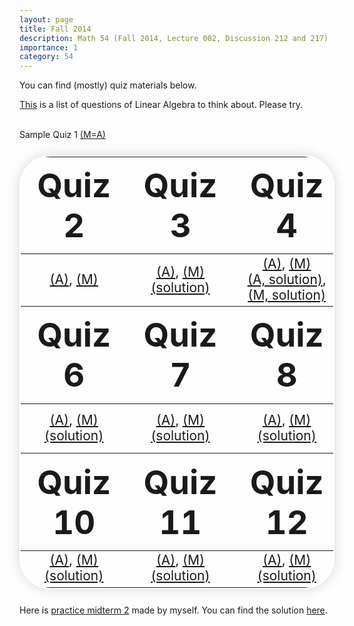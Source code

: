 ```yaml
---
layout: page
title: Fall 2014
description: Math 54 (Fall 2014, Lecture 002, Discussion 212 and 217)
importance: 1
category: 54
---
```

<html>
    <head>
    <style>
        .styled-table {
        border: 2px solid white;
        border-radius: 50px;
        margin: 25px 0;
        text-align: center;
        font-size: 1.5em;
        width: 100%;
        box-shadow: 0 0 20px rgba(0, 0, 0, 0.15);
        }
        th {
        font-size: 2.5em;
        }
    </style>
    </head>
<body>
You can find (mostly) quiz materials below.

<a href="{{ site.url }}/assets/teaching/54f14/Questions%20to%20think%20about%20carefully.pdf">This</a> is a list of questions of Linear Algebra to think about. Please try.<br><br>

Sample Quiz 1 <a href="{{ site.url }}/assets/teaching/54f14/2014fall54quiz1.pdf">(M=A)</a>
    <table class="styled-table">
    <thead>
        <tr>
            <th>Quiz 2</th>
            <th>Quiz 3</th>
            <th>Quiz 4</th>
            <th>Quiz 5</th>
        </tr>
    </thead>
    <tbody>
        <tr>
            <td><a href="{{ site.url }}/assets/teaching/54f14/2014fall54quiz2%20(212).pdf">(A)</a>, <a href="{{ site.url }}/assets/teaching/54f14/2014fall54quiz2%20(217).pdf">(M)</a></td>
            <td><a href="{{ site.url }}/assets/teaching/54f14/2014fall54quiz3%20(212).pdf">(A)</a>, <a href="{{ site.url }}/assets/teaching/54f14/2014fall54quiz3%20(217).pdf">(M)</a><br><a href="{{ site.url }}/assets/teaching/54f14/2014fall54quiz3sol.pdf">(solution)</a></td>
            <td><a href="{{ site.url }}/assets/teaching/54f14/2014fall54quiz4%20(212).pdf">(A)</a>, <a href="{{ site.url }}/assets/teaching/54f14/2014fall54quiz4%20(217).pdf">(M)</a><br>
<a href="{{ site.url }}/assets/teaching/54f14/2014fall54quiz4sol%20(212).pdf">(A, solution)</a>, <a href="{{ site.url }}/assets/teaching/54f14/2014fall54quiz4sol%20(217).pdf">(M, solution)</a></td>
            <td><a href="{{ site.url }}/assets/teaching/54f14/2014fall54quiz5%20(212).pdf">(A)</a>, <a href="{{ site.url }}/assets/teaching/54f14/2014fall54quiz5%20(217).pdf">(M)</a><br>
<a href="{{ site.url }}/assets/teaching/54f14/2014fall54quiz5sol%20(212).pdf">(A, solution)</a>, <a href="{{ site.url }}/assets/teaching/54f14/2014fall54quiz5sol%20(217).pdf">(M, solution)</a>
            </td>
        </tr>
    </tbody>
    <thead>
        <tr>
            <th>Quiz 6</th>
            <th>Quiz 7</th>
            <th>Quiz 8</th>
            <th>Quiz 9</th>
        </tr>
    </thead>
    <tbody>
        <tr>
            <td><a href="{{ site.url }}/assets/teaching/54f14/2014fall54quiz6%20(212).pdf">(A)</a>, <a href="{{ site.url }}/assets/teaching/54f14/2014fall54quiz6%20(217).pdf">(M)</a><br>
<a href="{{ site.url }}/assets/teaching/54f14/2014fall54quiz6%20sol.pdf">(solution)</a></td>
            <td><a href="{{ site.url }}/assets/teaching/54f14/2014fall54quiz7%20(212).pdf">(A)</a>, <a href="{{ site.url }}/assets/teaching/54f14/2014fall54quiz7%20(217).pdf">(M)</a><br>
<a href="{{ site.url }}/assets/teaching/54f14/2014fall54quiz7%20sol.pdf">(solution)</a></td>
            <td><a href="{{ site.url }}/assets/teaching/54f14/2014fall54quiz8%20(212).pdf">(A)</a>, <a href="{{ site.url }}/assets/teaching/54f14/2014fall54quiz8%20(217).pdf">(M)</a><br>
<a href="{{ site.url }}/assets/teaching/54f14/2014fall54quiz8%20sol.pdf">(solution)</a></td>
            <td><a href="{{ site.url }}/assets/teaching/54f14/2014fall54quiz9%20(212).pdf">(A)</a>, <a href="{{ site.url }}/assets/teaching/54f14/2014fall54quiz9%20(217).pdf">(M)</a><br>
<a href="{{ site.url }}/assets/teaching/54f14/2014fall54quiz9%20sol.pdf">(solution)</a>
</td>
        </tr>
    </tbody>
    <thead>
        <tr>
            <th>Quiz 10</th>
            <th>Quiz 11</th>
            <th>Quiz 12</th>
            <th>Quiz 13</th>
        </tr>
    </thead>
    <tbody>
        <tr>
            <td><a href="{{ site.url }}/assets/teaching/54f14/2014fall54quiz10%20(212).pdf">(A)</a>, <a href="{{ site.url }}/assets/teaching/54f14/2014fall54quiz10%20(217).pdf">(M)</a><br>
<a href="{{ site.url }}/assets/teaching/54f14/2014fall54quiz10%20sol.pdf">(solution)</a></td>
            <td><a href="{{ site.url }}/assets/teaching/54f14/2014fall54quiz11%20(212).pdf">(A)</a>, <a href="{{ site.url }}/assets/teaching/54f14/2014fall54quiz11%20(217).pdf">(M)</a><br>
<a href="{{ site.url }}/assets/teaching/54f14/2014fall54quiz11%20sol.pdf">(solution)</a></td>
            <td><a href="{{ site.url }}/assets/teaching/54f14/2014fall54quiz12%20(212).pdf">(A)</a>, <a href="{{ site.url }}/assets/teaching/54f14/2014fall54quiz12%20(217).pdf">(M)</a><br>
<a href="{{ site.url }}/assets/teaching/54f14/2014fall54quiz12%20sol.pdf">(solution)</a></td>
            <td><a href="{{ site.url }}/assets/teaching/54f14/2014fall54quiz13%20(212).pdf">(A)</a>, <a href="{{ site.url }}/assets/teaching/54f14/2014fall54quiz13%20(217).pdf">(M)</a><br>
<a href="{{ site.url }}/assets/teaching/54f14/2014fall54quiz13%20sol.pdf">(solution)</a></td>
        </tr>
    </tbody>
</table>

Here is <a href="{{ site.url }}/assets/teaching/54f14/2014fall54practicemidterm2(DG).pdf">practice midterm 2</a> made by myself. You can find the solution <a href="{{ site.url }}/assets/teaching/54f14/2014fall54practicemidterm2(DG)%20sol.pdf">here</a>.
</body>

</html>

